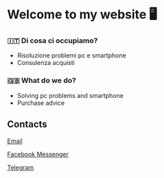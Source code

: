 # Welcome to my website 🖥️


### :it: Di cosa ci occupiamo?
* Risoluzione problemi pc e smartphone
* Consulenza acquisti

### :gb: What do we do?
* Solving pc problems and smartphone⁣
* Purchase advice


## Contacts

[Email](mailto:lope1199@gmail.com)

[Facebook Messenger](https://m.me/lorenzotosin0)

[Telegram](https://t.me/lorenzotosin)

